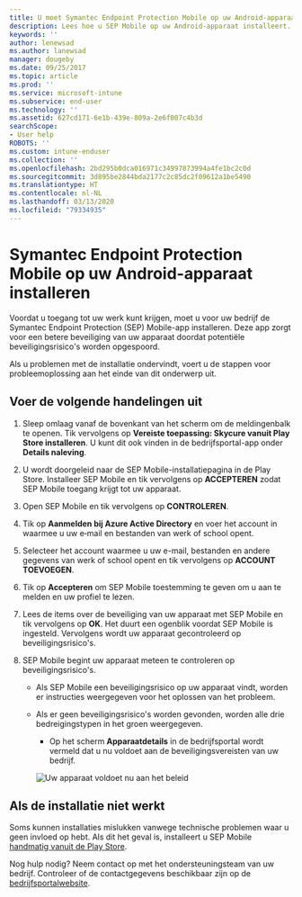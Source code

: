 ```yaml
---
title: U moet Symantec Endpoint Protection Mobile op uw Android-apparaat installeren | Microsoft Docs
description: Lees hoe u SEP Mobile op uw Android-apparaat installeert.
keywords: ''
author: lenewsad
ms.author: lanewsad
manager: dougeby
ms.date: 09/25/2017
ms.topic: article
ms.prod: ''
ms.service: microsoft-intune
ms.subservice: end-user
ms.technology: ''
ms.assetid: 627cd171-6e1b-439e-809a-2e6f007c4b3d
searchScope:
- User help
ROBOTS: ''
ms.custom: intune-enduser
ms.collection: ''
ms.openlocfilehash: 2bd295b0dca016971c34997873994a4fe1bc2c0d
ms.sourcegitcommit: 3d895be2844bda2177c2c85dc2f09612a1be5490
ms.translationtype: HT
ms.contentlocale: nl-NL
ms.lasthandoff: 03/13/2020
ms.locfileid: "79334935"
---
```

# <a name="install-symantec-endpoint-protection-mobile-on-your-android-device"></a>Symantec Endpoint Protection Mobile op uw Android-apparaat installeren

Voordat u toegang tot uw werk kunt krijgen, moet u voor uw bedrijf de Symantec Endpoint Protection (SEP) Mobile-app installeren. Deze app zorgt voor een betere beveiliging van uw apparaat doordat potentiële beveiligingsrisico's worden opgespoord.

Als u problemen met de installatie ondervindt, voert u de stappen voor probleemoplossing aan het einde van dit onderwerp uit.

## <a name="what-you-need-to-do"></a>Voer de volgende handelingen uit

1. Sleep omlaag vanaf de bovenkant van het scherm om de meldingenbalk te openen. Tik vervolgens op **Vereiste toepassing: Skycure vanuit Play Store installeren**. U kunt dit ook vinden in de bedrijfsportal-app onder __Details naleving__.

2. U wordt doorgeleid naar de SEP Mobile-installatiepagina in de Play Store. Installeer SEP Mobile en tik vervolgens op **ACCEPTEREN** zodat SEP Mobile toegang krijgt tot uw apparaat.

3. Open SEP Mobile en tik vervolgens op **CONTROLEREN**.

4. Tik op **Aanmelden bij Azure Active Directory** en voer het account in waarmee u uw e‑mail en bestanden van werk of school opent.

5. Selecteer het account waarmee u uw e-mail, bestanden en andere gegevens van werk of school opent en tik vervolgens op **ACCOUNT TOEVOEGEN**.

6. Tik op **Accepteren** om SEP Mobile toestemming te geven om u aan te melden en uw profiel te lezen.

7. Lees de items over de beveiliging van uw apparaat met SEP Mobile en tik vervolgens op **OK**. Het duurt een ogenblik voordat SEP Mobile is ingesteld. Vervolgens wordt uw apparaat gecontroleerd op beveiligingsrisico's.

8. SEP Mobile begint uw apparaat meteen te controleren op beveiligingsrisico's.

   * Als SEP Mobile een beveiligingsrisico op uw apparaat vindt, worden er instructies weergegeven voor het oplossen van het probleem.

   * Als er geen beveiligingsrisico's worden gevonden, worden alle drie bedreigingstypen in het groen weergegeven.

     * Op het scherm **Apparaatdetails** in de bedrijfsportal wordt vermeld dat u nu voldoet aan de beveiligingsvereisten van uw bedrijf.

     ![Uw apparaat voldoet nu aan het beleid](./media/mtd-device-now-compliant-android.png)

## <a name="if-the-installation-doesnt-work"></a>Als de installatie niet werkt

Soms kunnen installaties mislukken vanwege technische problemen waar u geen invloed op hebt. Als dit het geval is, installeert u SEP Mobile [handmatig vanuit de Play Store](https://play.google.com/store/apps/details?id=com.skycure.skycure).

Nog hulp nodig? Neem contact op met het ondersteuningsteam van uw bedrijf. Controleer of de contactgegevens beschikbaar zijn op de [bedrijfsportalwebsite](https://go.microsoft.com/fwlink/?linkid=2010980).

